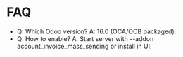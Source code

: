 # FAQ

- Q: Which Odoo version? A: 16.0 (OCA/OCB packaged).
- Q: How to enable? A: Start server with --addon account_invoice_mass_sending or install in UI.
